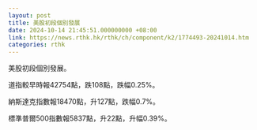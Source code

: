 ```yaml
---
layout: post
title: 美股初段個別發展
date: 2024-10-14 21:45:51.000000000 +08:00
link: https://news.rthk.hk/rthk/ch/component/k2/1774493-20241014.htm
categories: rthk
---
```


美股初段個別發展。

道指較早時報42754點，跌108點，跌幅0.25%。

納斯達克指數報18470點，升127點，跌幅0.7%。

標準普爾500指數報5837點，升22點，升幅0.39%。

